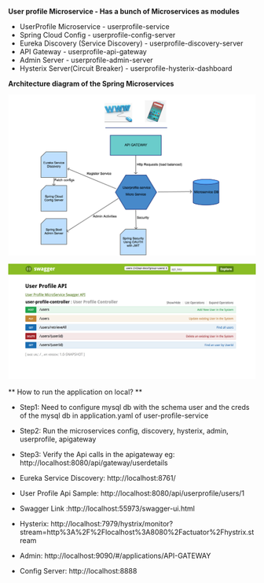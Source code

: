 **User profile Microservice - Has a bunch of Microservices as modules**

* UserProfile Microservice             -  userprofile-service 
* Spring Cloud Config                  -  userprofile-config-server
* Eureka Discovery (Service Discovery) -  userprofile-discovery-server
* API Gateway                          -  userprofile-api-gateway 
* Admin Server                         -  userprofile-admin-server
* Hysterix Server(Circuit Breaker)     -  userprofile-hysterix-dashboard


**Architecture diagram of the Spring  Microservices**

![Microsevices Architecture](readmeDiagrams/ArchitectureDiagram.png)

![Swagger Contracts](readmeDiagrams/Swagger.png)

** How to run the application on local? **

* Step1: Need to configure mysql db with the schema user and the creds of the mysql db in application.yaml of user-profile-service
* Step2: Run the microservices config, discovery, hysterix, admin, userprofile, apigateway
* Step3: Verify the Api calls in the apigateway
        eg: http://localhost:8080/api/gateway/userdetails

* Eureka Service Discovery: http://localhost:8761/
* User Profile Api Sample: http://localhost:8080/api/userprofile/users/1
* Swagger Link :http://localhost:55973/swagger-ui.html
* Hysterix: http://localhost:7979/hystrix/monitor?stream=http%3A%2F%2Flocalhost%3A8080%2Factuator%2Fhystrix.stream
* Admin: http://localhost:9090/#/applications/API-GATEWAY
* Config Server: http://localhost:8888
